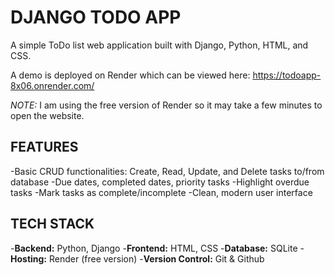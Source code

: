 # DJANGO TODO APP

A simple ToDo list web application built with Django, Python, HTML, and CSS.

A demo is deployed on Render which can be viewed here: https://todoapp-8x06.onrender.com/

*NOTE:* I am using the free version of Render so it may take a few minutes to open the website.

## FEATURES
-Basic CRUD functionalities: Create, Read, Update, and Delete tasks to/from database
-Due dates, completed dates, priority tasks
-Highlight overdue tasks
-Mark tasks as complete/incomplete
-Clean, modern user interface

## TECH STACK
-**Backend:** Python, Django
-**Frontend:** HTML, CSS
-**Database:** SQLite
-**Hosting:** Render (free version)
-**Version Control:** Git & Github
